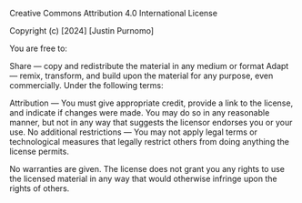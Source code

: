 Creative Commons Attribution 4.0 International License

Copyright (c) [2024] [Justin Purnomo]

You are free to:

Share — copy and redistribute the material in any medium or format
Adapt — remix, transform, and build upon the material for any purpose, even commercially.
Under the following terms:

Attribution — You must give appropriate credit, provide a link to the license, and indicate if changes were made. You may do so in any reasonable manner, but not in any way that suggests the licensor endorses you or your use.
No additional restrictions — You may not apply legal terms or technological measures that legally restrict others from doing anything the license permits.

No warranties are given. The license does not grant you any rights to use the licensed material in any way that would otherwise infringe upon the rights of others.

